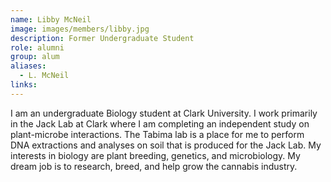```yaml
---
name: Libby McNeil
image: images/members/libby.jpg
description: Former Undergraduate Student
role: alumni
group: alum
aliases:
  - L. McNeil
links:
---
```


I am an undergraduate Biology student at Clark University. I work primarily in the Jack Lab at Clark where I am completing an independent study on plant-microbe interactions. The Tabima lab is a place for me to perform DNA extractions and analyses on soil that is produced for the Jack Lab. My interests in biology are plant breeding, genetics, and microbiology. My dream job is to research, breed, and help grow the cannabis industry.
